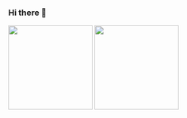 ### Hi there 👋
<div style="display: inline_block">
  <img align="center" height="170em" src="https://github-readme-stats.vercel.app/api/top-langs/?username=LuizDgOR&layout=compact&langs_count=16&theme=dracula" />
  <img align="center" height="170em" src="https://github-readme-stats.vercel.app/api?username=LuizDgOR&theme=dracula&_icons=true" />
</div>


<!--**LuizDgOR/LuizDgOR** is a ✨ _special_ ✨ repository because its `README.md` (this file) appears on your GitHub profile.

Here are some ideas to get you started:

- 🔭 I’m currently working on ...
- 🌱 I’m currently learning ...
- 👯 I’m looking to collaborate on ...
- 🤔 I’m looking for help with ...
- 💬 Ask me about ...
- 📫 How to reach me: ...
- 😄 Pronouns: ...
- ⚡ Fun fact: ...
-->
